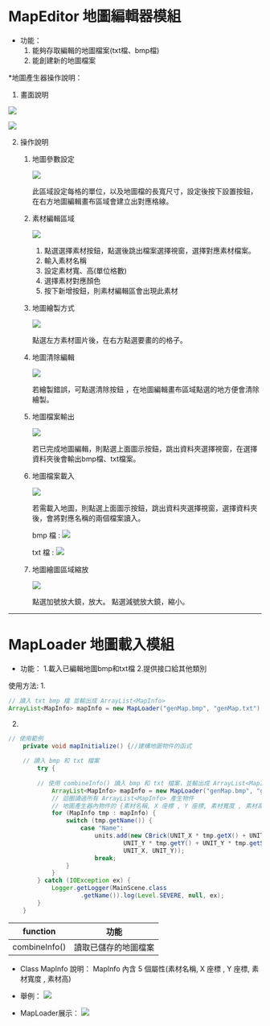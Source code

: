 # MapEditor 地圖編輯器模組
* 功能：
    1. 能夠存取編輯的地圖檔案(txt檔、bmp檔)
    2. 能創建新的地圖檔案




*地圖產生器操作說明：
1. 畫面說明

![](https://i.imgur.com/FUKBoX0.png)
   
![](https://i.imgur.com/jRD4Q7m.png)
      
2. 操作說明

   1. 地圖參數設定

      ![](https://i.imgur.com/co1IpzC.png)



      此區域設定每格的單位，以及地圖檔的長寬尺寸，設定後按下設置按鈕，在右方地圖編輯畫布區域會建立出對應格線。

   2. 素材編輯區域
   
       ![](https://i.imgur.com/9wrr6yP.png)

      1. 點選選擇素材按鈕，點選後跳出檔案選擇視窗，選擇對應素材檔案。
      2. 輸入素材名稱
      3. 設定素材寬、高(單位格數)
      4. 選擇素材對應顏色
      5. 按下新增按鈕，則素材編輯區會出現此素材

 

   3. 地圖繪製方式

        ![](https://i.imgur.com/vdLkfOh.png)


      點選左方素材圖片後，在右方點選要畫的的格子。 

   4. 地圖清除編輯

        ![](https://i.imgur.com/ZAcXjy2.png)

      若繪製錯誤，可點選清除按鈕 ，在地圖編輯畫布區域點選的地方便會清除繪製。 
  
    5. 地圖檔案輸出

        ![](https://i.imgur.com/keerYHO.png)


          若已完成地圖編輯，則點選上面圖示按鈕，跳出資料夾選擇視窗，在選擇資料夾後會輸出bmp檔、txt檔案。




   6. 地圖檔案載入 

        ![](https://i.imgur.com/qaVeYHA.png)

      若需載入地圖，則點選上面圖示按鈕，跳出資料夾選擇視窗，選擇資料夾後，會將對應名稱的兩個檔案讀入。
      
      bmp 檔 : 
      ![](https://i.imgur.com/CST3aAY.png)

      txt 檔 : 
      ![](https://i.imgur.com/ug0dsJj.png)




   7. 地圖繪圖區域縮放 

        ![](https://i.imgur.com/fLtgHpr.png)


      點選加號放大鏡，放大。
      點選減號放大鏡，縮小。

 


---


# MapLoader 地圖載入模組

* 功能：
1.載入已編輯地圖bmp和txt檔
2.提供接口給其他類別



使用方法:
1. 
    
```java
// 讀入 txt bmp 檔 並輸出成 ArrayList<MapInfo>
ArrayList<MapInfo> mapInfo = new MapLoader("genMap.bmp", "genMap.txt").combineInfo();

```
2. 
    
```java
// 使用範例
    private void mapInitialize() {//建構地圖物件的函式
    
    // 讀入 bmp 和 txt 檔案
        try {
        
        // 使用 combineInfo() 讀入 bmp 和 txt 檔案，並輸出成 ArrayList<MapInfo>
            ArrayList<MapInfo> mapInfo = new MapLoader("genMap.bmp", "genMap.txt").combineInfo();
            // 迴圈讀過所有 ArrayList<MapInfo> 產生物件
            // 地圖產生器內物件的 {素材名稱, X 座標 , Y 座標, 素材寬度 , 素材高}
            for (MapInfo tmp : mapInfo) {  
                switch (tmp.getName()) {
                    case "Name":   
                        units.add(new CBrick(UNIT_X * tmp.getX() + UNIT_X * tmp.getSizeX() / 2,
                                UNIT_Y * tmp.getY() + UNIT_Y * tmp.getSizeY() / 2,
                                UNIT_X, UNIT_Y));
                        break;
                }
            }
        } catch (IOException ex) {
            Logger.getLogger(MainScene.class
                    .getName()).log(Level.SEVERE, null, ex);
        }
    }
```


| function   | 功能                 |
| ---------- | -------------------- |
| combineInfo() | 讀取已儲存的地圖檔案 |




* Class MapInfo 說明：
MapInfo 內含 5 個屬性(素材名稱, X 座標 , Y 座標, 素材寬度 , 素材高)


* 舉例：
![](https://i.imgur.com/kNf72vw.png)



* MapLoader展示：
![](https://i.imgur.com/cGgn6bp.png)

